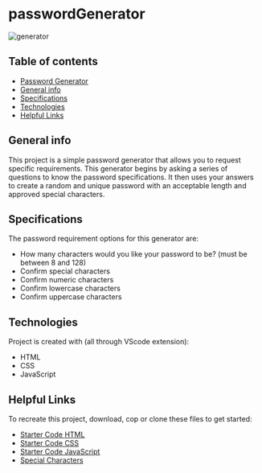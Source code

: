 # passwordGenerator

![generator](https://user-images.githubusercontent.com/87394571/131281188-5eb0caf8-c4ab-4c74-96f3-07ac615fb7ee.png)
## Table of contents
* [Password Generator](https://chiarans.github.io/passwordGenerator/)
* [General info](#general-info)
* [Specifications](#specifications)
* [Technologies](#technologies)
* [Helpful Links](#helpful-links)

## General info
This project is a simple password generator that allows you to request specific requirements. This generator begins by asking a series of questions to know the password specifications. It then uses your answers to create a random and unique password with an acceptable length and approved special characters.

## Specifications
The password requirement options for this generator are:
* How many characters would you like your password to be? (must be between 8 and 128)
* Confirm special characters
* Confirm numeric characters
* Confirm lowercase characters
* Confirm uppercase characters
	
## Technologies
Project is created with (all through VScode extension):
* HTML
* CSS
* JavaScript 
	
## Helpful Links
To recreate this project, download, cop or clone these files to get started:

* [Starter Code HTML](https://raw.githubusercontent.com/coding-boot-camp/friendly-parakeet/main/Develop/index.html)
* [Starter Code CSS](https://raw.githubusercontent.com/coding-boot-camp/friendly-parakeet/main/Develop/style.css)
* [Starter Code JavaScript](https://raw.githubusercontent.com/coding-boot-camp/friendly-parakeet/main/Develop/script.js)
* [Special Characters](https://owasp.org/www-community/password-special-characters)


